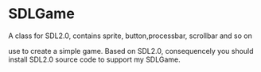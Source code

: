 # SDLGame
A class for SDL2.0, contains sprite, button,processbar, scrollbar and so on

use to create a simple game. Based on SDL2.0, consequencely you should install SDL2.0 source code to support my SDLGame.
